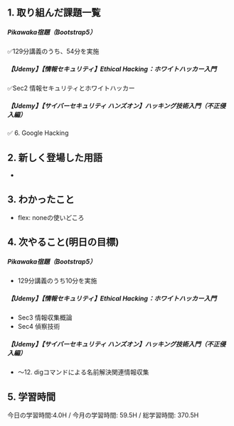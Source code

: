 ## 1. 取り組んだ課題一覧
##### Pikawaka宿題（Bootstrap5）
✅129分講義のうち、54分を実施

##### 【Udemy】【情報セキュリティ】Ethical Hacking：ホワイトハッカー入門
✅Sec2 情報セキュリティとホワイトハッカー

##### 【Udemy】【サイバーセキュリティ ハンズオン】ハッキング技術入門（不正侵入編）
✅ 6. Google Hacking

## 2. 新しく登場した用語
- 

## 3. わかったこと
- flex: noneの使いどころ

## 4. 次やること(明日の目標) 
##### Pikawaka宿題（Bootstrap5）
- 129分講義のうち10分を実施
  
##### 【Udemy】【情報セキュリティ】Ethical Hacking：ホワイトハッカー入門
- Sec3 情報収集概論
- Sec4 偵察技術

##### 【Udemy】【サイバーセキュリティ ハンズオン】ハッキング技術入門（不正侵入編）
- ～12. digコマンドによる名前解決関連情報収集

## 5. 学習時間
今日の学習時間:4.0H / 今月の学習時間: 59.5H / 総学習時間: 370.5H　
